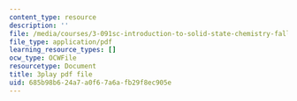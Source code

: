 ```yaml
---
content_type: resource
description: ''
file: /media/courses/3-091sc-introduction-to-solid-state-chemistry-fall-2010/685b98b624a7a0f67a6afb29f8ec905e_dbSKZx9sfsg.pdf
file_type: application/pdf
learning_resource_types: []
ocw_type: OCWFile
resourcetype: Document
title: 3play pdf file
uid: 685b98b6-24a7-a0f6-7a6a-fb29f8ec905e
---
```

